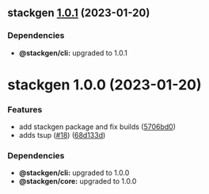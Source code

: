 ## stackgen [1.0.1](https://github.com/StackBakery/stackgen/compare/stackgen@1.0.0...stackgen@1.0.1) (2023-01-20)





### Dependencies

* **@stackgen/cli:** upgraded to 1.0.1

# stackgen 1.0.0 (2023-01-20)


### Features

* add stackgen package and fix builds ([5706bd0](https://github.com/StackBakery/stackgen/commit/5706bd025ddb38e3897e3a6b239f45890428f05f))
* adds tsup ([#18](https://github.com/StackBakery/stackgen/issues/18)) ([68d133d](https://github.com/StackBakery/stackgen/commit/68d133d98111e85ecec4471659ae8c8264598e9f))





### Dependencies

* **@stackgen/cli:** upgraded to 1.0.0
* **@stackgen/core:** upgraded to 1.0.0
